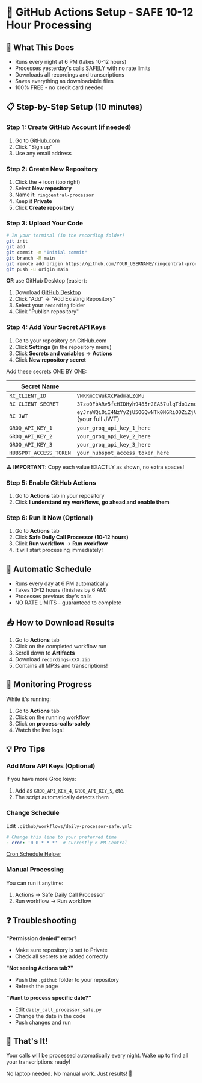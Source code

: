 # 🚀 GitHub Actions Setup - SAFE 10-12 Hour Processing

## 🎯 What This Does
- Runs every night at 6 PM (takes 10-12 hours)
- Processes yesterday's calls SAFELY with no rate limits
- Downloads all recordings and transcriptions
- Saves everything as downloadable files
- 100% FREE - no credit card needed

## 📋 Step-by-Step Setup (10 minutes)

### Step 1: Create GitHub Account (if needed)
1. Go to [GitHub.com](https://github.com)
2. Click "Sign up"
3. Use any email address

### Step 2: Create New Repository
1. Click the **+** icon (top right)
2. Select **New repository**
3. Name it: `ringcentral-processor`
4. Keep it **Private**
5. Click **Create repository**

### Step 3: Upload Your Code
```bash
# In your terminal (in the recording folder)
git init
git add .
git commit -m "Initial commit"
git branch -M main
git remote add origin https://github.com/YOUR_USERNAME/ringcentral-processor.git
git push -u origin main
```

**OR** use GitHub Desktop (easier):
1. Download [GitHub Desktop](https://desktop.github.com/)
2. Click "Add" → "Add Existing Repository"
3. Select your `recording` folder
4. Click "Publish repository"

### Step 4: Add Your Secret API Keys
1. Go to your repository on GitHub.com
2. Click **Settings** (in the repository menu)
3. Click **Secrets and variables** → **Actions**
4. Click **New repository secret**

Add these secrets ONE BY ONE:

| Secret Name | Value |
|------------|-------|
| `RC_CLIENT_ID` | `VNKRmCCWukXcPadmaLZoMu` |
| `RC_CLIENT_SECRET` | `37zo0FbARv5fcHIDHyh9485r2EA57ulqTdo1znecBZwQ` |
| `RC_JWT` | `eyJraWQiOiI4NzYyZjU5OGQwNTk0NGRiODZiZjVjYTk3ODA0NzYwOCIsInR5cCI6IkpXVCIsImFsZyI6IlJTMjU2In0...` (your full JWT) |
| `GROQ_API_KEY_1` | `your_groq_api_key_1_here` |
| `GROQ_API_KEY_2` | `your_groq_api_key_2_here` |
| `GROQ_API_KEY_3` | `your_groq_api_key_3_here` |
| `HUBSPOT_ACCESS_TOKEN` | `your_hubspot_access_token_here` |

⚠️ **IMPORTANT**: Copy each value EXACTLY as shown, no extra spaces!

### Step 5: Enable GitHub Actions
1. Go to **Actions** tab in your repository
2. Click **I understand my workflows, go ahead and enable them**

### Step 6: Run It Now (Optional)
1. Go to **Actions** tab
2. Click **Safe Daily Call Processor (10-12 hours)**
3. Click **Run workflow** → **Run workflow**
4. It will start processing immediately!

## 📅 Automatic Schedule
- Runs every day at 6 PM automatically
- Takes 10-12 hours (finishes by 6 AM)
- Processes previous day's calls
- NO RATE LIMITS - guaranteed to complete

## 📥 How to Download Results
1. Go to **Actions** tab
2. Click on the completed workflow run
3. Scroll down to **Artifacts**
4. Download `recordings-XXX.zip`
5. Contains all MP3s and transcriptions!

## 🔧 Monitoring Progress
While it's running:
1. Go to **Actions** tab
2. Click on the running workflow
3. Click on **process-calls-safely**
4. Watch the live logs!

## 💡 Pro Tips

### Add More API Keys (Optional)
If you have more Groq keys:
1. Add as `GROQ_API_KEY_4`, `GROQ_API_KEY_5`, etc.
2. The script automatically detects them

### Change Schedule
Edit `.github/workflows/daily-processor-safe.yml`:
```yaml
# Change this line to your preferred time
- cron: '0 0 * * *'  # Currently 6 PM Central
```

[Cron Schedule Helper](https://crontab.guru/)

### Manual Processing
You can run it anytime:
1. Actions → Safe Daily Call Processor
2. Run workflow → Run workflow

## ❓ Troubleshooting

**"Permission denied" error?**
- Make sure repository is set to Private
- Check all secrets are added correctly

**"Not seeing Actions tab?"**
- Push the `.github` folder to your repository
- Refresh the page

**"Want to process specific date?"**
- Edit `daily_call_processor_safe.py`
- Change the date in the code
- Push changes and run

## 🎉 That's It!
Your calls will be processed automatically every night. Wake up to find all your transcriptions ready!

No laptop needed. No manual work. Just results! 🚀
